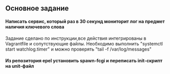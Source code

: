 ## Основное задание
#### Написать сервис, который раз в 30 секунд мониторит лог на предмет наличия ключевого слова

Задание сделано по инструкции,все действия интегрированы в Vagrantfile и сопутствующие файлы. 
Необходимо выполнить "systemctl start watchlog.timer" и можно проверять "tail -f /var/log/messages"

#### Из репозитория epel установить spawn-fcgi и переписать init-скрипт на unit-файл
